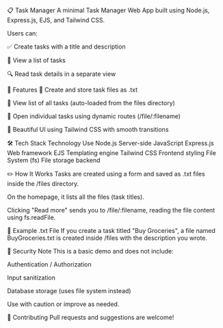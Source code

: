 📋 Task Manager
A minimal Task Manager Web App built using Node.js, Express.js, EJS, and Tailwind CSS.

Users can:

✅ Create tasks with a title and description

📄 View a list of tasks

🔍 Read task details in a separate view

🚀 Features
🧾 Create and store task files as .txt

📂 View list of all tasks (auto-loaded from the files directory)

📑 Open individual tasks using dynamic routes (/file/:filename)

🎨 Beautiful UI using Tailwind CSS with smooth transitions

🛠️ Tech Stack
Technology	Use
Node.js	Server-side JavaScript
Express.js	Web framework
EJS	Templating engine
Tailwind CSS	Frontend styling
File System (fs)	File storage backend

✏️ How It Works
Tasks are created using a form and saved as .txt files inside the /files directory.

On the homepage, it lists all the files (task titles).

Clicking "Read more" sends you to /file/:filename, reading the file content using fs.readFile.

📌 Example .txt File
If you create a task titled "Buy Groceries", a file named BuyGroceries.txt is created inside /files with the description you wrote.

🔐 Security Note
This is a basic demo and does not include:

Authentication / Authorization

Input sanitization

Database storage (uses file system instead)

Use with caution or improve as needed.

🤝 Contributing
Pull requests and suggestions are welcome!
